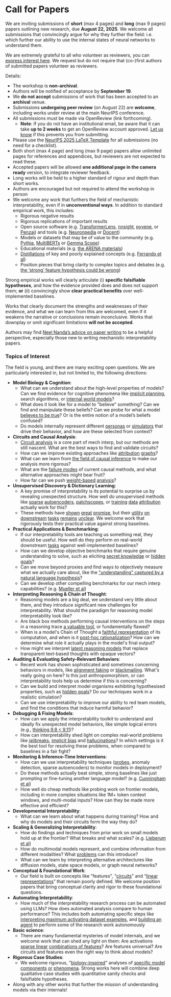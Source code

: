 # Call for Papers
We are inviting submissions of **short** (max 4 pages) and **long** (max 9 pages) papers outlining new research, due **August 22, 2025**. We welcome all submissions that convincingly argue for why they further the field: i.e. which further our ability to use the internal states of neural networks to understand them. 

We are extremely grateful to all who volunteer as reviewers, you can [express interest here](https://www.google.com/url?q=https://docs.google.com/forms/d/e/1FAIpQLSdiw1SJllzoTz_nqzDTzTOGb9DV3W_truQyh-WvYj_QGIi7Mg/viewform?usp%3Ddialog&sa=D&source=editors&ust=1752523639049504&usg=AOvVaw1p3xh2nYEy7JmDL24JRKdP). We request but do not require that (co-)first authors of submitted papers volunteer as reviewers. 

Details: 
* The workshop is **non-archival**.
* Authors will be notified of acceptance by **September 19**.
* We **do not accept** submissions of work that has been accepted to an **archival** venue.
* Submissions **undergoing peer review** (on August 22) are **welcome**, including works under review at the main NeurIPS conference.
* All submissions must be made via OpenReview (link forthcoming).
  * **Note**: If you do not have an institutional email, be aware that it can take **up to 2 weeks** to get an OpenReview account approved. [Let us know](mailto:neurips2025@mechinterpworkshop.com) if this prevents you from submitting.
* Please use the [NeurIPS 2025 LaTeX Template](https://www.google.com/url?q=https://media.neurips.cc/Conferences/NeurIPS2025/Styles.zip&sa=D&source=editors&ust=1752523639051326&usg=AOvVaw0zexxyeWZolkBCW79LqNAY) for all submissions (no need for a checklist).
* Both short (max 4 page) and long (max 9 page) papers allow unlimited pages for references and appendices, but reviewers are not expected to read these.
* Accepted papers will be allowed **one additional page in the camera ready** version, to integrate reviewer feedback.
* Long works will be held to a higher standard of rigour and depth than short works.
* Authors are encouraged but not required to attend the workshop in person
* We welcome any work that furthers the field of mechanistic interpretability, even if in **unconventional ways**. In addition to standard empirical work, this includes:
  * Rigorous negative results
  * Rigorous replications of important results
  * Open source software (e.g. [TransformerLens](https://www.google.com/url?q=https://github.com/neelnanda-io/TransformerLens&sa=D&source=editors&ust=1752523639052634&usg=AOvVaw2pe6CpQKLwF8tIv-xZVFm0), [nnsight](https://www.google.com/url?q=https://github.com/ndif-team/nnsight&sa=D&source=editors&ust=1752523639052719&usg=AOvVaw19lovWVQAVmld2JE8rhT3f), [pyvene](https://www.google.com/url?q=https://github.com/stanfordnlp/pyvene/tree/main/pyvene/models/mlp&sa=D&source=editors&ust=1752523639052810&usg=AOvVaw1_fLO7ln60wXUX-uGxXxqs), or [Penzai](https://www.google.com/url?q=https://github.com/google-deepmind/penzai&sa=D&source=editors&ust=1752523639052902&usg=AOvVaw0-QJrDArh5j3wNuKEo2VxY)) and tools (e.g. [Neuronpedia](https://www.google.com/url?q=http://neuronpedia.org&sa=D&source=editors&ust=1752523639053011&usg=AOvVaw2iJ64j3mFTDoalT9ZWOUZV) or [Docent](https://www.google.com/url?q=https://transluce.org/introducing-docent&sa=D&source=editors&ust=1752523639053107&usg=AOvVaw0NYe8TRjMFvfVsUQCw93U-))
  * Models or datasets that may be of value to the community (e.g. [Pythia](https://www.google.com/url?q=https://arxiv.org/abs/2304.01373&sa=D&source=editors&ust=1752523639053346&usg=AOvVaw3C9NEsnGu8kHcfKivcz_ty), [MultiBERTs](https://www.google.com/url?q=https://arxiv.org/abs/2106.16163&sa=D&source=editors&ust=1752523639053450&usg=AOvVaw31fT9H6OOCw4_SxihcidYW) or [Gemma Scope](https://www.google.com/url?q=https://arxiv.org/abs/2408.05147&sa=D&source=editors&ust=1752523639053527&usg=AOvVaw0fQXcK7z0op50gqsU4x8g6))
  * Educational materials (e.g. [the ARENA materials](https://www.google.com/url?q=https://arena3-chapter1-transformer-interp.streamlit.app/&sa=D&source=editors&ust=1752523639053698&usg=AOvVaw1LdzXA4CjTOhaZUcQcFus8))
  * [Distillations](https://www.google.com/url?q=https://distill.pub/2017/research-debt/&sa=D&source=editors&ust=1752523639053810&usg=AOvVaw03OypFqPVrUW7AAiAZb9-W) of key and poorly explained concepts (e.g. [Ferrando et al](https://www.google.com/url?q=https://arxiv.org/abs/2405.00208&sa=D&source=editors&ust=1752523639053969&usg=AOvVaw3wLru35Y1GL9BymEavLJKX))
  * Position pieces that bring clarity to complex topics and debates (e.g. [the ‘strong’ feature hypothesis could be wrong](https://www.google.com/url?q=https://www.alignmentforum.org/posts/tojtPCCRpKLSHBdpn/the-strong-feature-hypothesis-could-be-wrong&sa=D&source=editors&ust=1752523639054307&usg=AOvVaw1JYCMa3zVxv2MJYNVRocYm))

Strong empirical works will clearly articulate (i) **specific falsifiable hypotheses**, and how the evidence provided does and does not support them; **or** (ii) convincingly show **clear practical benefits** over well-implemented baselines. 

Works that clearly document the strengths and weaknesses of their evidence, and what we can learn from this are welcomed, even if it weakens the narrative or conclusions remain inconclusive. Works that downplay or omit significant limitations **will not be accepted**. 

Authors may find [Neel Nanda’s advice on paper writing](https://www.google.com/url?q=https://www.alignmentforum.org/posts/eJGptPbbFPZGLpjsp/highly-opinionated-advice-on-how-to-write-ml-papers&sa=D&source=editors&ust=1752523639055918&usg=AOvVaw2wAejcGOAYuIWD6Ec-TVjY) to be a helpful perspective, especially those new to writing mechanistic interpretability papers. 
### Topics of Interest
The field is young, and there are many exciting open questions. We are particularly interested in, but not limited to, the following directions: 
* **Model Biology & Cognition**:
  * What can we understand about the high-level properties of models? Can we find evidence for cognitive phenomena like [implicit planning](https://www.google.com/url?q=https://transformer-circuits.pub/2025/attribution-graphs/biology.html%23dives-poems&sa=D&source=editors&ust=1752523639057168&usg=AOvVaw0BAkx2vxV1MkM_qHfOVPjc), search algorithms, or [internal world models](https://www.google.com/url?q=https://arxiv.org/abs/2210.13382&sa=D&source=editors&ust=1752523639057335&usg=AOvVaw2DmAOkitN8T75dp-HichRv)?
  * What does it look like for a model to "believe" something? Can we find and manipulate these beliefs? Can we probe for what a model [believes to be true](https://www.google.com/url?q=https://arxiv.org/abs/2310.06824&sa=D&source=editors&ust=1752523639057605&usg=AOvVaw11Xn8ASp5K30d-N8RcZPeq)? Or is the entire notion of a model’s beliefs confused?
  * Do models internally represent different [personas](https://www.google.com/url?q=https://arxiv.org/abs/2406.12094&sa=D&source=editors&ust=1752523639057913&usg=AOvVaw3Ome9IErU5_7zStgM7tpnA) or [simulators](https://www.google.com/url?q=https://www.nature.com/articles/s41586-023-06647-8&sa=D&source=editors&ust=1752523639058049&usg=AOvVaw13aCOXkg4m1I4mtSxBk9qi) that drive their behavior, and how are these selected from context?
* **Circuits and Causal Analysis**:
  * [Circuit analysis](https://www.google.com/url?q=https://distill.pub/2020/circuits/zoom-in/&sa=D&source=editors&ust=1752523639058334&usg=AOvVaw0sp3CZ_gg9RBLn4o-PxgoR) is a core part of mech interp, but our methods are still nascent. What are the best ways to find and validate circuits?
  * How can we improve existing approaches like [attribution](https://www.google.com/url?q=https://arxiv.org/abs/2406.11944&sa=D&source=editors&ust=1752523639058796&usg=AOvVaw0Aix__9yMFAUcSYISPqZj5) [graphs](https://www.google.com/url?q=https://transformer-circuits.pub/2025/attribution-graphs/methods.html&sa=D&source=editors&ust=1752523639058913&usg=AOvVaw0RvCDD-a3Qwbfmv3DUOwhz)?
  * What can we learn from [the field of causal inference](https://www.google.com/url?q=https://arxiv.org/abs/2407.04690&sa=D&source=editors&ust=1752523639059094&usg=AOvVaw1N6PmRSG19S_m1RbtwrpiX) to make our analysis more rigorous?
  * What are the [failure modes](https://www.google.com/url?q=https://arxiv.org/abs/2307.15771&sa=D&source=editors&ust=1752523639059258&usg=AOvVaw0P30HkDqLlnf8_2koVHerE) of current causal methods, and what alternative approaches might bear fruit?
  * How far can we push [weight-based](https://www.google.com/url?q=https://arxiv.org/abs/2301.05217&sa=D&source=editors&ust=1752523639059457&usg=AOvVaw3dI6wNYjkStjKKYZbvwyCQ) [analysis](https://www.google.com/url?q=https://arxiv.org/abs/2410.08417&sa=D&source=editors&ust=1752523639059560&usg=AOvVaw1MzMcj2ia-huQERVWp95Tc)?
* **Unsupervised Discovery & Dictionary Learning**:
  * A key promise of interpretability is its potential to surprise us by revealing unexpected structure. How well do unsupervised methods like [sparse](https://www.google.com/url?q=https://arxiv.org/abs/2103.15949&sa=D&source=editors&ust=1752523639059961&usg=AOvVaw2lJQraDbTdtjmx-v762_ap) [autoencoders](https://www.google.com/url?q=https://transformer-circuits.pub/2023/monosemantic-features&sa=D&source=editors&ust=1752523639060056&usg=AOvVaw0X1YPCbynB1m68-8HEAZWQ), [patch](https://www.google.com/url?q=https://arxiv.org/abs/2401.06102&sa=D&source=editors&ust=1752523639060129&usg=AOvVaw2LHkm00PhhTapJ3AUKru0R)[scopes](https://www.google.com/url?q=https://arxiv.org/abs/2403.10949v2&sa=D&source=editors&ust=1752523639060183&usg=AOvVaw2y6mQRuXmWAEvCOMQVmXu_), or [training](https://www.google.com/url?q=https://proceedings.mlr.press/v70/koh17a?ref%3Dhttps://githubhelp.com&sa=D&source=editors&ust=1752523639060329&usg=AOvVaw3LEkqdpkf6I74rY_e2dxtu) [data](https://www.google.com/url?q=https://arxiv.org/abs/2308.03296&sa=D&source=editors&ust=1752523639060432&usg=AOvVaw2gbDJ2WKt_3pmzIgYz_6EE) [attribution](https://www.google.com/url?q=https://arxiv.org/abs/2205.11482&sa=D&source=editors&ust=1752523639060517&usg=AOvVaw2oez6NUCasPxTiZzUN1UaE) actually work for this?
  * These methods have [shown](https://www.google.com/url?q=https://transformer-circuits.pub/2024/scaling-monosemanticity/index.html&sa=D&source=editors&ust=1752523639060704&usg=AOvVaw1rwttKs_bW0Mav4PO6JRQU) [great](https://www.google.com/url?q=https://transformer-circuits.pub/2025/attribution-graphs/biology.html&sa=D&source=editors&ust=1752523639060830&usg=AOvVaw0WBDRXcZFJeHJoB4njlVhv) [promise](https://www.google.com/url?q=https://arxiv.org/abs/2503.10965&sa=D&source=editors&ust=1752523639060914&usg=AOvVaw0EKmZtlvv758yo0aTczQdr), but their [utility](https://www.google.com/url?q=https://arxiv.org/abs/2502.16681&sa=D&source=editors&ust=1752523639060994&usg=AOvVaw2RncyN_oKbJqsvBQg8O3WQ) [on](https://www.google.com/url?q=https://www.tilderesearch.com/blog/sieve&sa=D&source=editors&ust=1752523639061064&usg=AOvVaw2UVA4MaqfSX0gW4_3xIS4r) [downstream](https://www.google.com/url?q=https://arxiv.org/abs/2501.17148&sa=D&source=editors&ust=1752523639061159&usg=AOvVaw38Sw_qlRD-wK5lB3sDoJh-) [tasks](https://www.google.com/url?q=https://transformer-circuits.pub/2024/features-as-classifiers/index.html&sa=D&source=editors&ust=1752523639061255&usg=AOvVaw3QMP7NrKwbZRxy4taQAsf8) [remains](https://www.google.com/url?q=https://arxiv.org/abs/2502.04382&sa=D&source=editors&ust=1752523639061324&usg=AOvVaw3ww0fLcqNmDgC9gJclhesp) [unclear](https://www.google.com/url?q=https://www.alignmentforum.org/posts/4uXCAJNuPKtKBsi28/negative-results-for-saes-on-downstream-tasks&sa=D&source=editors&ust=1752523639061440&usg=AOvVaw0NeS0FHv0w5LPfPkRUBDiJ). We welcome work that rigorously tests their practical value against strong baselines.
* **Practical Applications & Benchmarking**:
  * If our interpretability tools are teaching us something real, they should be useful. How well do they perform on real-world downstream [tasks](https://www.google.com/url?q=https://www.lesswrong.com/posts/wGRnzCFcowRCrpX4Y/downstream-applications-as-validation-of-interpretability&sa=D&source=editors&ust=1752523639061947&usg=AOvVaw2XL0he0EPGrXgugw9Yf6-I) against well-implemented baselines?
  * How can we develop objective benchmarks that require genuine understanding to solve, such as eliciting [secret knowledge](https://www.google.com/url?q=https://arxiv.org/abs/2505.14352&sa=D&source=editors&ust=1752523639062205&usg=AOvVaw345cAKL_Vi8xMyLqoZNusV) or [hidden goals](https://www.google.com/url?q=https://arxiv.org/abs/2503.10965&sa=D&source=editors&ust=1752523639062282&usg=AOvVaw2ptHyc32SO3Iit09fCYWu3)?
  * Can we move beyond proxies and find ways to objectively measure what we actually care about, like the ["understanding" captured by a natural language hypothesis](https://www.google.com/url?q=https://arxiv.org/abs/2502.04382&sa=D&source=editors&ust=1752523639062670&usg=AOvVaw36YOQYCqf0jYx_DqBL3O5s)?
  * Can we develop other compelling benchmarks for our mech interp capabilities? (e.g. [Mueller et al](https://www.google.com/url?q=https://arxiv.org/abs/2504.13151&sa=D&source=editors&ust=1752523639062940&usg=AOvVaw1YBxSYMA24PZmQt4GScTqP))
* **Interpreting Reasoning & Chain of Thought**:
  * Reasoning models are a big deal, we understand very little about them, and they introduce significant new challenges for interpretability. What should the paradigm for reasoning model interpretability look like?
  * Are black box methods performing causal interventions on the steps in a reasoning trace [a valuable tool](https://www.google.com/url?q=https://arxiv.org/abs/2506.19143&sa=D&source=editors&ust=1752523639063852&usg=AOvVaw2HseRXIQelJIPKQHbFIlLf), or fundamentally flawed?
  * When is a model's Chain of Thought a [faithful representation](https://www.google.com/url?q=https://arxiv.org/abs/2305.04388&sa=D&source=editors&ust=1752523639064145&usg=AOvVaw2RrOCMXcaOQK8--CQzBZh5) of its computation, and when is it [post-hoc rationalization](https://www.google.com/url?q=https://arxiv.org/abs/2503.08679&sa=D&source=editors&ust=1752523639064290&usg=AOvVaw0gUSOtfvouyNYT0mSPOrVi)? How can we determine what role it actually plays in the model's final output?
  * How might we interpret [latent reasoning models](https://www.google.com/url?q=https://arxiv.org/abs/2412.06769&sa=D&source=editors&ust=1752523639064545&usg=AOvVaw2LDGvexgKtpSJxck7XHNtH) that replace transparent text-based thoughts with opaque vectors?
* **Auditing & Evaluating Safety-Relevant Behaviors**:
  * Recent work has shown sophisticated and sometimes concerning behaviors in models, like [alignment faking](https://www.google.com/url?q=https://arxiv.org/abs/2412.14093&sa=D&source=editors&ust=1752523639064987&usg=AOvVaw1UNgL4t1KfEgRCdtF0iy-U) or [blackmailing](https://www.google.com/url?q=https://www.anthropic.com/research/agentic-misalignment&sa=D&source=editors&ust=1752523639065094&usg=AOvVaw2B-h8qCy-cpGnJY1SFF1BQ). What's really going on here? Is this just anthropomorphism, or can interpretability tools help us determine if this is concerning?
  * Can we build and interpret model organisms exhibiting hypothesised properties, such as [hidden goals](https://www.google.com/url?q=https://arxiv.org/abs/2503.10965&sa=D&source=editors&ust=1752523639065444&usg=AOvVaw3TMD-cKgrdno2WoWXBlDjf)? Do our techniques work in a realistic simulation?
  * Can we use interpretability to improve our ability to red team models, and find the conditions that induce harmful behavior?
* **Debugging & Fixing Models**:
  * How can we apply the interpretability toolkit to understand and ideally fix unexpected model behaviors, like simple logical errors (e.g., [thinking 9.8 < 9.11](https://www.google.com/url?q=https://transluce.org/observability-interface&sa=D&source=editors&ust=1752523639066068&usg=AOvVaw2NZJXJpH65uv4FNLxZ60ry))?
  * How can interpretability shed light on complex real-world problems like [jailbreaks](https://www.google.com/url?q=https://transformer-circuits.pub/2025/attribution-graphs/biology.html%23dives-jailbreak&sa=D&source=editors&ust=1752523639066551&usg=AOvVaw0Rd5UibrswRBeg-3ZeQhhd), [implicit bias](https://www.google.com/url?q=https://arxiv.org/abs/2506.10922&sa=D&source=editors&ust=1752523639066722&usg=AOvVaw1PKXNJQX9UnLyGjrUSghIO) and [hallucinations](https://www.google.com/url?q=https://arxiv.org/abs/2411.14257&sa=D&source=editors&ust=1752523639066898&usg=AOvVaw0z2cVKi68h-vq2QuAvwXQy)? In which settings is it the best tool for resolving these problems, when compared to baselines in a fair fight?
* **Monitoring & Inference-Time Interventions**:
  * How can we use interpretability techniques ([probes](https://www.google.com/url?q=https://arxiv.org/abs/2102.12452&sa=D&source=editors&ust=1752523639067425&usg=AOvVaw0EmeNQBdalbNGBB-eN2A3K), anomaly detection, sparse autoencoders) to monitor models in deployment?
  * Do these methods actually beat simple, strong baselines like just prompting or fine-tuning another language model? (e.g. [Cunningham et al](https://www.google.com/url?q=https://alignment.anthropic.com/2025/cheap-monitors/&sa=D&source=editors&ust=1752523639067831&usg=AOvVaw3EgL5pcqU83e9olPUojXp9))
  * How well do cheap methods like probing work on frontier models, including in more complex situations like 1M+ token context windows, and multi-modal inputs? How can they be made more effective and efficient?
* **Developmental Interpretability**:
  * What can we learn about what happens during training? How and why do models and their circuits form the way they do?
* **Scaling & Generalizing Interpretability**:
  * How do findings and techniques from prior work on small models hold up at the frontier? What breaks and what scales? (e.g. [Lieberum et al](https://www.google.com/url?q=https://arxiv.org/abs/2307.09458&sa=D&source=editors&ust=1752523639068842&usg=AOvVaw0YmgdZ0yZGsQQT32N37732))
  * How do multimodal models represent, and combine information from different modalities? What [problems](https://www.google.com/url?q=https://openreview.net/pdf?id%3DVUhRdZp8ke&sa=D&source=editors&ust=1752523639069068&usg=AOvVaw3wd6SCXo9UrSSHH4qJWeCd) can this introduce?
  * What can we learn by interpreting alternative architectures like diffusion models, state space models, or graph neural networks?
* **Conceptual & Foundational Work**:
  * Our field is built on concepts like "features", "[circuits](https://www.google.com/url?q=https://distill.pub/2020/circuits/zoom-in/&sa=D&source=editors&ust=1752523639069531&usg=AOvVaw0fKWjkWnnWObEV4oX8KsRx)" and “[linear representations](https://www.google.com/url?q=https://transformer-circuits.pub/2024/july-update/index.html%23linear-representations&sa=D&source=editors&ust=1752523639069653&usg=AOvVaw059rWG2cPf-QftzUG50aKI)” that remain poorly defined. We welcome position papers that bring conceptual clarity and rigor to these foundational questions.
* **Automating Interpretability**:
  * How much of the interpretability research process can be automated using LLMs? How does automated analysis compare to human performance? This includes both automating specific steps like [interpreting maximum activating dataset examples](https://www.google.com/url?q=https://openaipublic.blob.core.windows.net/neuron-explainer/paper/index.html&sa=D&source=editors&ust=1752523639070343&usg=AOvVaw1A8j4qzjoKDbEGQvQYJvvW), and [building an agent](https://www.google.com/url?q=https://arxiv.org/abs/2404.14394&sa=D&source=editors&ust=1752523639070539&usg=AOvVaw3r_fNquQHbfMO82O8J4wGf) to perform some of the research work autonomously
* **Basic science**:
  * There are many fundamental mysteries of model internals, and we welcome work that can shed any light on them: Are activations [sparse linear](https://www.google.com/url?q=https://arxiv.org/abs/1601.03764&sa=D&source=editors&ust=1752523639071151&usg=AOvVaw1C8rgchXZvTT-3WujOKDPb) [combinations of features](https://www.google.com/url?q=https://transformer-circuits.pub/2022/toy_model/index.html&sa=D&source=editors&ust=1752523639071298&usg=AOvVaw1PPokCJvmomdczdlWRIfSI)? Are features universal? Are circuits and features even the right way to think about models?
* **Rigorous Case Studies**:
  * We welcome rigorous, "[biology-inspired](https://www.google.com/url?q=https://distill.pub/2020/circuits/curve-circuits/&sa=D&source=editors&ust=1752523639071732&usg=AOvVaw1O5DkjxXnWVWHDRB1UhVJR)" analyses of [specific model](https://www.google.com/url?q=https://arxiv.org/abs/2310.04625&sa=D&source=editors&ust=1752523639071860&usg=AOvVaw3xK8hNsV5OIa6e4Npdo1cC) [components](https://www.google.com/url?q=https://transformer-circuits.pub/2024/scaling-monosemanticity/index.html&sa=D&source=editors&ust=1752523639071972&usg=AOvVaw2odqTp3TBNVU3xhnpIS_dt) [or](https://www.google.com/url?q=https://arxiv.org/abs/2305.01610&sa=D&source=editors&ust=1752523639072063&usg=AOvVaw35aVaMLAQHxlfXJiW62rYE) [phenomena](https://www.google.com/url?q=https://arxiv.org/abs/2306.09346&sa=D&source=editors&ust=1752523639072141&usg=AOvVaw1_OyaKrJ57LiXvli9RMNDq). Strong works here will combine deep qualitative case studies with quantitative sanity checks and falsifiable hypotheses.
* Along with any other works that further the mission of understanding models via their internals!